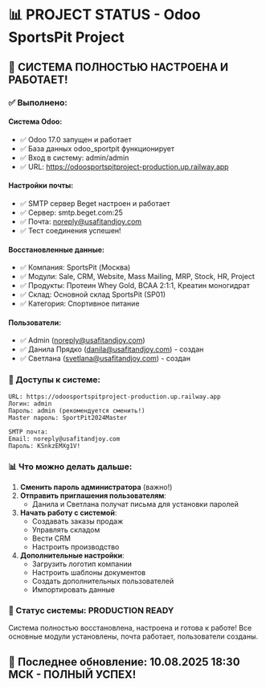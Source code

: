 # 📊 PROJECT STATUS - Odoo SportsPit Project

## 🎉 СИСТЕМА ПОЛНОСТЬЮ НАСТРОЕНА И РАБОТАЕТ!

### ✅ Выполнено:

#### Система Odoo:
- ✅ Odoo 17.0 запущен и работает
- ✅ База данных odoo_sportpit функционирует
- ✅ Вход в систему: admin/admin
- ✅ URL: https://odoosportspitproject-production.up.railway.app

#### Настройки почты:
- ✅ SMTP сервер Beget настроен и работает
- ✅ Сервер: smtp.beget.com:25
- ✅ Почта: noreply@usafitandjoy.com
- ✅ Тест соединения успешен!

#### Восстановленные данные:
- ✅ Компания: SportsPit (Москва)
- ✅ Модули: Sale, CRM, Website, Mass Mailing, MRP, Stock, HR, Project
- ✅ Продукты: Протеин Whey Gold, BCAA 2:1:1, Креатин моногидрат
- ✅ Склад: Основной склад SportsPit (SP01)
- ✅ Категория: Спортивное питание

#### Пользователи:
- ✅ Admin (noreply@usafitandjoy.com)
- ✅ Данила Прядко (danila@usafitandjoy.com) - создан
- ✅ Светлана (svetlana@usafitandjoy.com) - создан

### 📝 Доступы к системе:

```
URL: https://odoosportspitproject-production.up.railway.app
Логин: admin
Пароль: admin (рекомендуется сменить!)
Master пароль: SportPit2024Master

SMTP почта:
Email: noreply@usafitandjoy.com
Пароль: KSnkzEMXg1V!
```

### 📊 Что можно делать дальше:

1. **Сменить пароль администратора** (важно!)
2. **Отправить приглашения пользователям**:
   - Данила и Светлана получат письма для установки паролей
3. **Начать работу с системой**:
   - Создавать заказы продаж
   - Управлять складом
   - Вести CRM
   - Настроить производство
4. **Дополнительные настройки**:
   - Загрузить логотип компании
   - Настроить шаблоны документов
   - Создать дополнительных пользователей
   - Импортировать данные

### 🚀 Статус системы: PRODUCTION READY

Система полностью восстановлена, настроена и готова к работе!
Все основные модули установлены, почта работает, пользователи созданы.

## 📅 Последнее обновление: 10.08.2025 18:30 МСК - ПОЛНЫЙ УСПЕХ!

